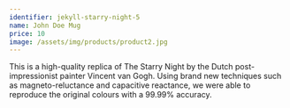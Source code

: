 ```yaml
---
identifier: jekyll-starry-night-5
name: John Doe Mug
price: 10
image: /assets/img/products/product2.jpg
---
```


This is a high-quality replica of The Starry Night by the Dutch post-impressionist painter Vincent van Gogh. Using brand new techniques such as magneto-reluctance and capacitive reactance, we were able to reproduce the original colours with a 99.99% accuracy.